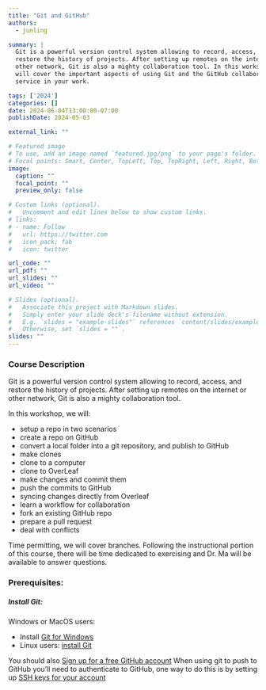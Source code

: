 ```yaml
---
title: "Git and GitHub"
authors: 
  - junling

summary: |
  Git is a powerful version control system allowing to record, access, and
  restore the history of projects. After setting up remotes on the internet or
  other network, Git is also a mighty collaboration tool. In this workshop we
  will cover the important aspects of using Git and the GitHub collaborations
  service in your work.

tags: ['2024']
categories: []
date: 2024-06-04T13:00:00-07:00
publishDate: 2024-05-03

external_link: ""

# Featured image
# To use, add an image named `featured.jpg/png` to your page's folder.
# Focal points: Smart, Center, TopLeft, Top, TopRight, Left, Right, BottomLeft, Bottom, BottomRight.
image:
  caption: ""
  focal_point: ""
  preview_only: false

# Custom links (optional).
#   Uncomment and edit lines below to show custom links.
# links:
# - name: Follow
#   url: https://twitter.com
#   icon_pack: fab
#   icon: twitter

url_code: ""
url_pdf: ""
url_slides: ""
url_video: ""

# Slides (optional).
#   Associate this project with Markdown slides.
#   Simply enter your slide deck's filename without extension.
#   E.g. `slides = "example-slides"` references `content/slides/example-slides.md`.
#   Otherwise, set `slides = ""`.
slides: ""
---
```

### Course Description
Git is a powerful version control system allowing to record, access, and restore
the history of projects. After setting up remotes on the internet or other
network, Git is also a mighty collaboration tool.

In this workshop, we will:
  * setup a repo in two scenarios
  * create a repo on GitHub
  * convert a local folder into a git repository, and publish to GitHub 
  * make clones
  * clone to a computer
  * clone to OverLeaf
  * make changes and commit them
  * push the commits to GitHub
  * syncing changes directly from Overleaf
  * learn a workflow for collaboration
  * fork an existing GitHub repo
  * prepare a pull request
  * deal with conflicts

Time permitting, we will cover branches.  Following the instructional portion of
this course, there will be time dedicated to exercising and Dr. Ma will be
available to answer questions.

### Prerequisites:
##### Install Git:
Windows or MacOS users: 
  * Install [Git for Windows](https://desktop.github.com/)
  * Linux users: [install
    Git](https://github.com/shiftkey/desktop?tab=readme-ov-file#installation-via-package-manager)

You should also [Sign up for a free GitHub account](https://github.com/)
When using git to push to GitHub you’ll need to authenticate to GitHub, one way
to do this is by setting up [SSH keys for your account](https://docs.github.com/en/github/authenticating-to-github/connecting-to-github-with-ssh)
